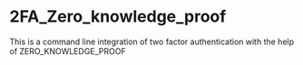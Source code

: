 # 2FA_Zero_knowledge_proof
This is a command line integration of two factor authentication with the help of ZERO_KNOWLEDGE_PROOF
